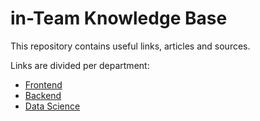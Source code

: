 # in-Team Knowledge Base
This repository contains useful links, articles and sources.

Links are divided per department:

* [Frontend](/LINKS-FE.md)
* [Backend](./LINKS-BE.md)
* [Data Science](./LINKS-DATA.md)
